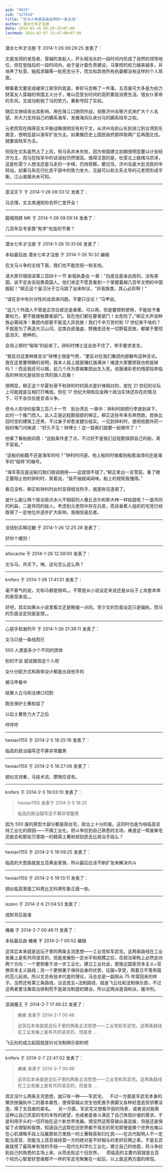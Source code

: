 ```yaml
---
aid: "9025"
zid: "527610"
title: "文马斗争是临高启明的一条主线"
author: 潜水七年才注册
date: 2014-01-26 09:29:25+07:00
lastmod: 2014-02-07 22:47:00+07:00
---
```


潜水七年才注册 于 2014-1-26 09:29:25 发表了：

文是虫洞的发现者，穿越的发起人，开头相当长的一段时间内形成了自然的领导地位，但在登陆后的一段时间内，由于是计委负责建设，马掌控的权力越来越多，并培养了杜雯、独孤求婚等一批死忠分子。而文和其他所有执委都没有这样的个人班底。

眼看着文要变成被宋江架空的晁盖，幸好马忽略了一件事，五百废可大多是为权力财富女人穿越的帝国主义分子，难以忍受长时间的高积累低消费生活。借女仆革命的东风，文成功削弱了马的势力，重新夺回了实权。

随后文继续突出其影响、用在珠江口随同作战，视察济州岛等方式来扩大个人名望。并大力支持自己的嫡系海军，发展海兵队来分马的嫡系陆军之权。

元老院现在搞得亚太平衡战略很明显有利于文，从济州岛到山东到浙江到台湾到东南亚，很明显是以海军扩张为主。如果像历史上国民政府那样取两广后再图北伐，就要由陆军为主。

但现在文系虽然占了上风，但马系并未失败，因为帝国建立初期很明显要以计划经济为主，而马在陆军中的话语权仍然很高。值得注意的是，杜雯北上联络冯宗泽，这是杜雯个人想法还是马走的一步棋，仍待观察。要记住，济州岛是大批流民的中转站，如果马系在归化民干部中的势力坐大，无疑可以和文系主导的元老院形成平衡，江山谁属尚未可知。

---

意淫天下 于 2014-1-26 09:33:12 发表了：

马总理，文主席通知你去怀仁堂开会！

---

龍城飛將 MK 于 2014-1-26 09:59:14 发表了：

几百年后专家靠"髡学"吃饭的节奏？

---

潜水七年才注册 于 2014-1-26 10:31:06 发表了：

本帖最后由 潜水七年才注册 于 2014-1-26 10:32 编辑

在文马斗争的主线下面，我们也不能忽视一些支线。

请大家仔细阅读第三百四十一节 新版执委会 一章：“白皮总是亲白皮的，没有美国，说不定会去投靠英国人。他们肯定不愿意看到一个掌握着越几百年文明的中国掘起！”柳正这个皇汉分子立马跳了出来附议，“非我族类，其心必异啊！”

“请在言中有针对性的谈具体问题。不要只议论！”马甲说。

“这几个外国人不管是正宗白皮还是香蕉，可以用，但是要控制使用，不能给予重要权力，更不能接触要害部门。现在他们都在要害部门！太危险了。”柳正大声说种族必需纯净！集团内部更不能混入异民族！我们千辛万苦的到 17 世纪来干啥的？不就是为了再造大汉山河。这类白皮强盗、野猪皮还有一切野蛮民族，都属于要彻底消灭、绝种的。

会场上顿时“嗡嗡”的起来了。钟利时博士这会坐不住了，举手要求发言。

“我反对这类种族言论”钟博士很是气愤，“更反对在我们集团内部散布这种言论。我在这里要明确的说明，我本人祖上就是镶红旗满洲！难道大家要把我也枪毙掉吗？！而且我还可以揭，前几个月为穿越集团出生入死，说服诸彩老的残部投奔临高的林俏光是驻防台湾的旗人后裔！

很明显，柳正这个华夏社骨干和钟利时的观点是针锋相对的，放在 21 世纪的论坛上可能就是互相打打嘴炮，但在 17 世纪大明和后金两个政治实体还存在的情况下，可不会仅仅是言语斗争。

但令人惊讶的是第三百八十一节　到台湾去 一章中：钟利时刚把行李放到床下，此时一个推门而入。此人正是远程勘探部的柳正。柳正这些年来东奔西跑，皮肤比旧时空的建筑工还黑，不过身子却愈发健壮结实。一见到钟利时，便用他那炸药一般的嗓门问候道：“好久不见！钟博士！这一路我们就要一起做伴了！”

他看了看船舱四周：“这船条件差了点，不过好歹是我们远程勘探部自己的船，真不容易。”

“这船的船籍不还是海军的吗？”钟利时问道，他上船的时候看到船尾油漆的还是海军的“临特”的编号。

“海军答应是这船归我们随调随用——这就很不错了。”柳正拿出一支雪茄，看了眼正要阻止他的钟利时，笑着说，“我不抽就闻闻味，船上的规矩我懂得。”

看见没有，柳正和钟利时此时显得相当热乎，就差称兄道弟了。

是什么能让两个政治观点水火不相容的人像丘吉尔和斯大林一样结盟呢？一是共同的利益，二是共同的敌人。考虑到元老院中存在白皮，而且香蕉人组织的宅党已经取得了一定地位并逐步扩大影响，我相信是后者。

---

没钱别买棉花糖 于 2014-1-26 12:25:28 发表了：

好你个缓则！

---

allocache 于 2014-1-26 12:39:00 发表了：

文与马，共天下。咦，这句怎么这么熟？

---

knifers 于 2014-1-26 17:41:51 发表了：

毫不客气的说，文和马都是弱鸡。。不管是从小说设定来说还是从坛子上龙套本体的表现来说。。

好吧，其实如果从小说里看文还是略强一点的。至少文的负面设定只是偏执，而马的负面设定则是妄想。。

---

心慈手软谢列平 于 2014-1-26 21:36:11 发表了：

文马只是一条线而已

500 人里面多少个不同的团体

别的不说 就说姬信这个人吧

女仆分配方式和政体设计都是出自他手的

被马甲看中

结果人立马和法律口切割

跑去保护土著权益了

以后土著势力大了之后

哼哼哼

---

hexiao1155 于 2014-2-5 18:25:16 发表了：

临高的政治描写还不算非常腹黑

---

hexiao1155 于 2014-2-5 18:27:06 发表了：

貌似文持重，马技术流，摩擦应该有。

---

knifers 于 2014-2-5 19:03:10 发表了：

> hexiao1155 发表于 2014-2-5 18:25
>
> 临高的政治描写还不算非常腹黑

因为 500 废的原型大部分都是屌丝宅，政治上十分的废。这同时也是为啥临高坚持工业化的原因——不搞工业化，把斗争拉到自己熟悉的主场，难道这一帮废柴宅还能去和那些万里挑一的精英土著和规划民去比政治手段么？

---

hexiao1155 于 2014-2-5 19:09:25 发表了：

临高的大思路就是五百黄金家族，所以最后应该不断扩张来解决内斗

---

hexiao1155 于 2014-2-5 19:13:11 发表了：

貌似临高里面工科男比文科男形象正面一些。

---

iszero 于 2014-2-6 21:04:53 发表了：

成默背后是谁

---

瘫痪 于 2014-2-7 00:46:11 发表了：

本帖最后由 瘫痪 于 2014-2-7 00:52 编辑

这背后本来就是这坛子里的两条主流思想——工业党和军武宅。这两条路线在工业发展上是有共同语言的，但是发展到一定水平和规模之后，在政治架构上必然走向两个方向：一个更侧重于进一步工业化，建立工业社会，更接近国家资本主义+官僚资本主义路线；另一个更侧重于保持自身的优势，征服+享受，照着日不落帝国的范儿前进。所以文总有技术代差的理论，马总总是一副刚从 75 年穿回来的样子。当然还有第三条路线，议会民主+法制路线，就是飞云社和法制俱乐部，不过这两者更注重政治体制而不是政治制度的建设，所以这两派是调和派，缓冲剂。

---

深渊魔王 于 2014-2-7 17:49:22 发表了：

> 瘫痪 发表于 2014-2-7 00:46
>
> 这背后本来就是这坛子里的两条主流思想——工业党和军武宅。这两条路线在工业发展上是有共同语言的，但是发 ...

飞云社的成立起因就是针对法制俱乐部的吧

---

knifers 于 2014-2-7 22:47:02 发表了：

> 瘫痪 发表于 2014-2-7 00:46
>
> 这背后本来就是这坛子里的两条主流思想——工业党和军武宅。这两条路线在工业发展上是有共同语言的，但是发 ...

其实没什么两条主流思想，就只有一种——军武宅。   不过一方面是军武宅本身的懒贪挫偏执中二的基本属性，使得穿越众贪生怕死畏手畏脚又各种好逸恶劳骄奢淫逸，得了五百废的美名。    另一方面，军武宅又想看华丽的场景，或者说对脱离这种让自己厌恶的宅的本性的欲望，也或者是奋斗满足了自己体现价值的需求，于是利用手头的一切开始在这个新世界发展。很显然这帮穿越众虽说废，但是还是保留了点理智和智商，知道自己这帮在旧世界都不得志的死宅即便是换个世界也难以在心机谋略手段上玩赢那些万里挑一的土著精英和归化民——在古代聪明人不一定能当高官，但能当上高官或经营一方的绝对是不好相与的老奸巨猾之辈。于是五百废就用了最简单有效的手段——现代化科学化工业化，建立自己的地盘，将斗争拉到自己的熟悉的主场上来，从而击败这个旧世界。    而临高的主要内容就是五百个经历心智爱好思维都不一样的军武宅聚集在一起后，以上面这两方面的体现。

---
